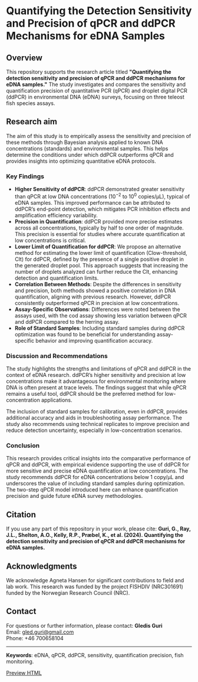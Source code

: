 # Quantifying the Detection Sensitivity and Precision of qPCR and ddPCR Mechanisms for eDNA Samples

## Overview
This repository supports the research article titled **"Quantifying the detection sensitivity and precision of qPCR and ddPCR mechanisms for eDNA samples."** The study investigates and compares the sensitivity and quantification precision of quantitative PCR (qPCR) and droplet digital PCR (ddPCR) in environmental DNA (eDNA) surveys, focusing on three teleost fish species assays.

## Research aim

The aim of this study is to empirically assess the sensitivity and precision of these methods through Bayesian analysis applied to known DNA concentrations (standards) and environmental samples. This helps determine the conditions under which ddPCR outperforms qPCR and provides insights into optimizing quantitative eDNA protocols.

### Key Findings
- **Higher Sensitivity of ddPCR**: ddPCR demonstrated greater sensitivity than qPCR at low DNA concentrations ($10^{-2}$ to $10^0$ copies/µL), typical of eDNA samples. This improved performance can be attributed to ddPCR’s end-point detection, which mitigates PCR inhibition effects and amplification efficiency variability.
- **Precision in Quantification**: ddPCR provided more precise estimates across all concentrations, typically by half to one order of magnitude. This precision is essential for studies where accurate quantification at low concentrations is critical.
- **Lower Limit of Quantification for ddPCR**: We propose an alternative method for estimating the lower limit of quantification (Clow-threshold, Clt) for ddPCR, defined by the presence of a single positive droplet in the generated droplet pool. This approach suggests that increasing the number of droplets analyzed can further reduce the Clt, enhancing detection and quantification limits.
- **Correlation Between Methods**: Despite the differences in sensitivity and precision, both methods showed a positive correlation in DNA quantification, aligning with previous research. However, ddPCR consistently outperformed qPCR in precision at low concentrations.
- **Assay-Specific Observations**: Differences were noted between the assays used, with the cod assay showing less variation between qPCR and ddPCR compared to the herring assay.
- **Role of Standard Samples**: Including standard samples during ddPCR optimization was found to be beneficial for understanding assay-specific behavior and improving quantification accuracy.

### Discussion and Recommendations
The study highlights the strengths and limitations of qPCR and ddPCR in the context of eDNA research. ddPCR’s higher sensitivity and precision at low concentrations make it advantageous for environmental monitoring where DNA is often present at trace levels. The findings suggest that while qPCR remains a useful tool, ddPCR should be the preferred method for low-concentration applications.

The inclusion of standard samples for calibration, even in ddPCR, provides additional accuracy and aids in troubleshooting assay performance. The study also recommends using technical replicates to improve precision and reduce detection uncertainty, especially in low-concentration scenarios.

### Conclusion
This research provides critical insights into the comparative performance of qPCR and ddPCR, with empirical evidence supporting the use of ddPCR for more sensitive and precise eDNA quantification at low concentrations. The study recommends ddPCR for eDNA concentrations below 1 copy/µL and underscores the value of including standard samples during optimization. The two-step qPCR model introduced here can enhance quantification precision and guide future eDNA survey methodologies.

## Citation
If you use any part of this repository in your work, please cite:
**Guri, G., Ray, J.L., Shelton, A.O., Kelly, R.P., Præbel, K., et al. (2024). Quantifying the detection sensitivity and precision of qPCR and ddPCR mechanisms for eDNA samples.**

## Acknowledgments
We acknowledge Agneta Hansen for significant contributions to field and lab work. This research was funded by the project FISHDIV (NRC301691) funded by the Norwegian Research Council (NRC).

## Contact
For questions or further information, please contact:
**Gledis Guri**  
Email: gled.guri@gmail.com  
Phone: +46 700658104  

---

**Keywords**: eDNA, qPCR, ddPCR, sensitivity, quantification precision, fish monitoring.





[Preview HTML](https://htmlpreview.github.io/?https://github.com/<username>/<repository-name>/blob/main/your-file.html)
